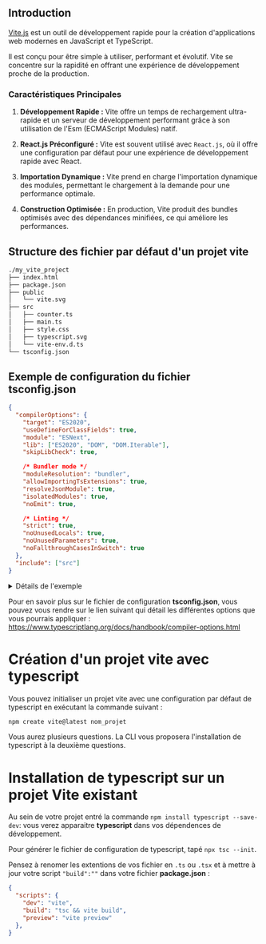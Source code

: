 ## Introduction

[Vite.js](https://vitejs.dev/) est un outil de développement rapide pour la création d'applications web modernes en JavaScript et TypeScript. 

Il est conçu pour être simple à utiliser, performant et évolutif. Vite se concentre sur la rapidité en offrant une expérience de développement proche de la production.

### Caractéristiques Principales

1. **Développement Rapide :** Vite offre un temps de rechargement ultra-rapide et un serveur de développement performant grâce à son utilisation de l'Esm (ECMAScript Modules) natif.

1. **React.js Préconfiguré :** Vite est souvent utilisé avec `React.js`, où il offre une configuration par défaut pour une expérience de développement rapide avec React.

1. **Importation Dynamique :** Vite prend en charge l'importation dynamique des modules, permettant le chargement à la demande pour une performance optimale.

1. **Construction Optimisée :** En production, Vite produit des bundles optimisés avec des dépendances minifiées, ce qui améliore les performances.

## Structure des fichier par défaut d'un projet vite

```txt
./my_vite_project
├── index.html
├── package.json
├── public
│   └── vite.svg
├── src
│   ├── counter.ts
│   ├── main.ts
│   ├── style.css
│   ├── typescript.svg
│   └── vite-env.d.ts
└── tsconfig.json
```

## Exemple de configuration du fichier tsconfig.json

```json
{
  "compilerOptions": {
    "target": "ES2020",
    "useDefineForClassFields": true,
    "module": "ESNext",
    "lib": ["ES2020", "DOM", "DOM.Iterable"],
    "skipLibCheck": true,

    /* Bundler mode */
    "moduleResolution": "bundler",
    "allowImportingTsExtensions": true,
    "resolveJsonModule": true,
    "isolatedModules": true,
    "noEmit": true,

    /* Linting */
    "strict": true,
    "noUnusedLocals": true,
    "noUnusedParameters": true,
    "noFallthroughCasesInSwitch": true
  },
  "include": ["src"]
}
```

<details>
<summary>Détails de l'exemple</summary>

<ins>compilerOptions :</ins>

- `target`: Spécifie la version **ECMAScript** cible pour laquelle **TypeScript** doit générer du code. Dans ce cas, le code cible est **ES2020**.
- `useDefineForClassFields`: Active l'émission de **defineProperty** pour les champs de classe, qui est une fonctionnalité **ECMAScript** récente.
- `module`: Indique le style de module à générer. **"ESNext"** est utilisé ici, ce qui signifie que **TypeScript** générera des modules **ECMAScript** conformes aux spécifications les plus récentes.
- `lib`: Spécifie les bibliothèques de déclarations de type incluses automatiquement. **"ES2020"**, **"DOM"**, et **"DOM.Iterable"** sont inclus ici.
- `skipLibCheck`: Désactive la vérification des fichiers de déclaration de type (fichiers `.d.ts`) pour améliorer les performances.

<ins>Bundler mode :</ins>

- `moduleResolution`: Détermine comment les modules sont résolus. "bundler" indique que le **bundler** (Vite dans ce cas) doit résoudre les modules.
- `allowImportingTsExtensions`: Autorise l'importation de fichiers **TypeScript** sans spécifier l'extension `.ts`.
resolveJsonModule: Active la résolution de module pour les fichiers JSON.
- `isolatedModules`: Assure que chaque fichier est traité comme une unité indépendante, améliorant l'efficacité de la compilation.
- `noEmit`: Empêche **TypeScript** de générer des fichiers de sortie (JavaScript). **Cela est utile lorsqu'on utilise un bundler externe comme Vite**.

<ins>Linting :</ins>

- `strict`: Active un ensemble strict d'options de compilation pour une meilleure qualité de code.
- `noUnusedLocals` et `noUnusedParameters`: Signale une erreur si des variables locales ou des paramètres de fonction sont déclarés mais non utilisés.
- `noFallthroughCasesInSwitch`: Signale une erreur si un cas switch tombe à travers sans utiliser un break, un return ou une autre instruction de fin.

<ins>include :<ins>

- `include`: Spécifie les fichiers ou les répertoires inclus dans la compilation. Ici, seul le répertoire **"src"** est inclus.
</details>

Pour en savoir plus sur le fichier de configuration **tsconfig.json**, vous pouvez vous rendre sur le lien suivant qui détail les différentes options que vous pourrais appliquer :  
https://www.typescriptlang.org/docs/handbook/compiler-options.html

# Création d'un projet vite avec typescript

Vous pouvez initialiser un projet vite avec une configuration par défaut de typescript en exécutant la commande suivant :

```bash
npm create vite@latest nom_projet
```

Vous aurez plusieurs questions. La CLI vous proposera l'installation de typescript à la deuxième questions.

# Installation de typescript sur un projet Vite existant

Au sein de votre projet entré la commande `npm install typescript --save-dev`: vous verez apparaitre **typescript** dans vos dépendences de développement.

Pour générer le fichier de configuration de typescript, tapé `npx tsc --init`.

Pensez à renomer les extentions de vos fichier en `.ts` ou `.tsx` et à mettre à jour votre script `"build":""` dans votre fichier **package.json** :

```json
{
  "scripts": {
    "dev": "vite",
    "build": "tsc && vite build",
    "preview": "vite preview"
  },
}
```